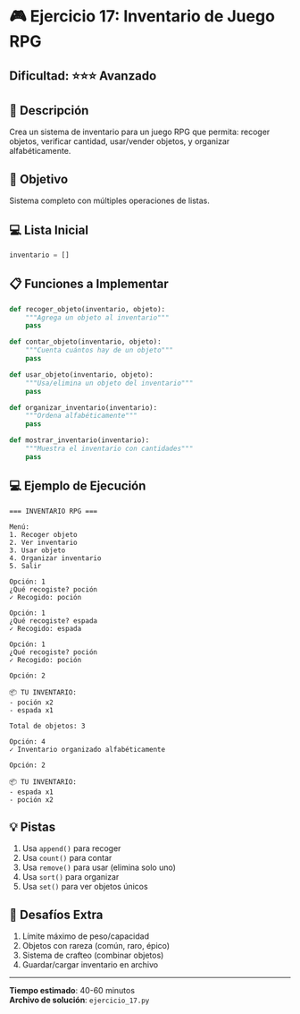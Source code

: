# 🎮 Ejercicio 17: Inventario de Juego RPG

## Dificultad: ⭐⭐⭐ Avanzado

## 📝 Descripción

Crea un sistema de inventario para un juego RPG que permita: recoger objetos, verificar cantidad, usar/vender objetos, y organizar alfabéticamente.

## 🎯 Objetivo

Sistema completo con múltiples operaciones de listas.

## 💻 Lista Inicial

```python
inventario = []
```

## 📋 Funciones a Implementar

```python
def recoger_objeto(inventario, objeto):
    """Agrega un objeto al inventario"""
    pass

def contar_objeto(inventario, objeto):
    """Cuenta cuántos hay de un objeto"""
    pass

def usar_objeto(inventario, objeto):
    """Usa/elimina un objeto del inventario"""
    pass

def organizar_inventario(inventario):
    """Ordena alfabéticamente"""
    pass

def mostrar_inventario(inventario):
    """Muestra el inventario con cantidades"""
    pass
```

## 💻 Ejemplo de Ejecución

```
=== INVENTARIO RPG ===

Menú:
1. Recoger objeto
2. Ver inventario
3. Usar objeto
4. Organizar inventario
5. Salir

Opción: 1
¿Qué recogiste? poción
✓ Recogido: poción

Opción: 1
¿Qué recogiste? espada
✓ Recogido: espada

Opción: 1
¿Qué recogiste? poción
✓ Recogido: poción

Opción: 2

📦 TU INVENTARIO:
- poción x2
- espada x1

Total de objetos: 3

Opción: 4
✓ Inventario organizado alfabéticamente

Opción: 2

📦 TU INVENTARIO:
- espada x1
- poción x2
```

## 💡 Pistas

1. Usa `append()` para recoger
2. Usa `count()` para contar
3. Usa `remove()` para usar (elimina solo uno)
4. Usa `sort()` para organizar
5. Usa `set()` para ver objetos únicos

## 🚀 Desafíos Extra

1. Límite máximo de peso/capacidad
2. Objetos con rareza (común, raro, épico)
3. Sistema de crafteo (combinar objetos)
4. Guardar/cargar inventario en archivo

---

**Tiempo estimado**: 40-60 minutos  
**Archivo de solución**: `ejercicio_17.py`

